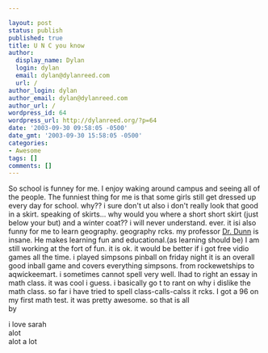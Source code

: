 ```yaml
---

layout: post
status: publish
published: true
title: U N C you know
author:
  display_name: Dylan
  login: dylan
  email: dylan@dylanreed.com
  url: /
author_login: dylan
author_email: dylan@dylanreed.com
author_url: /
wordpress_id: 64
wordpress_url: http://dylanreed.org/?p=64
date: '2003-09-30 09:58:05 -0500'
date_gmt: '2003-09-30 15:58:05 -0500'
categories:
- Awesome
tags: []
comments: []
---
```


So school is funney for me. I enjoy waking around campus and seeing all of the people. The funniest thing for me is that some girls still get dressed up every day for school. why?? i sure don't ut also i don't really look that good in a skirt. speaking of skirts... why would you where a short short skirt (just below your but) and a winter coat?? i will never understand. ever. it isi also funny for me to learn geography. geography rcks. my professor [Dr. Dunn][1] is insane. He makes learning fun and educational.(as learning should be) I am still working at the fort of fun. it is ok. it would be better if i got free vidio games all the time. i played simpsons pinball on friday night it is an overall good inball game and covers everything simpsons. from rockewetships to aqwickeemart. i sometimes cannot spell very well. Ihad to right an essay in math class. it was cool i guess. i basically go t to rant on why i dislike the math class. so far i have tried to spell class-calls-calss it rcks. I got a 96 on my first math test. it was pretty awesome. so that is all  
by

   [1]: http://geography.unco.edu/department/faculty/DUNN/Biography.htm

i love sarah  
alot  
alot a lot
